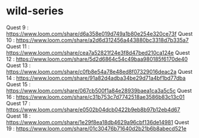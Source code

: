 # wild-series
Quest 9 : https://www.loom.com/share/d6a358e019d749a1b80e254e320ce73f
Quest 10 : https://www.loom.com/share/a2d6d312456a443880bc3318d7b335a7
Quest 11 : https://www.loom.com/share/cea7a52821f24e3f8d47bed210ca124e 
Quest 12 : https://www.loom.com/share/5d2d6864c54c49baa980185f6170de40 
Quest 13 : https://www.loom.com/share/c0fb8e54a78e48ed8f07329016deac2a 
Quest 14 : https://www.loom.com/share/91a82d4adba34be29d71a4bf1bd77dba 
Quest 15 : https://www.loom.com/share/067cb500f1a84e28939baea1ca3a5c5c 
Quest 16 : https://www.loom.com/share/c31b753c7d7742518ae3586b83c13c01 
Quest 17 : https://www.loom.com/share/e0502b04dcb0422b9eb8b97b12eb4d67 
Quest 18 : https://www.loom.com/share/1e29f8ea18db4629a96cbf136de14981 
Quest 19 : https://www.loom.com/share/01c30476b71640d2b21b6b8abecd521e 
